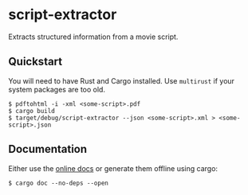 # script-extractor

Extracts structured information from a movie script.

## Quickstart

You will need to have Rust and Cargo installed.  Use `multirust` if
your system packages are too old.

```
$ pdftohtml -i -xml <some-script>.pdf
$ cargo build
$ target/debug/script-extractor --json <some-script>.xml > <some-script>.json
```

## Documentation

Either use the [online docs] or generate them offline using cargo:
```
$ cargo doc --no-deps --open
```

[online docs]: https://heylu.github.io/fis/docs/script_extractor/
